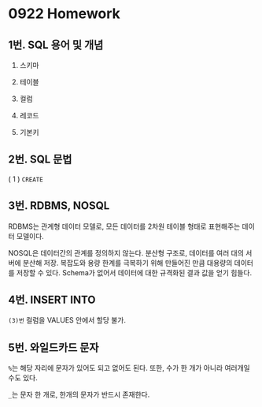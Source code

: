 # 0922 Homework

## 1번. SQL 용어 및 개념

1) 스키마

2) 테이블

3) 컬럼

4) 레코드

5) 기본키



## 2번. SQL 문법

( 1 ) `CREATE` 



## 3번. RDBMS, NOSQL

RDBMS는 관계형 데이터 모델로, 모든 데이터를 2차원 테이블 형태로 표현해주는 데이터 모델이다.

NOSQL은 데이터간의 관계를 정의하지 않는다. 분산형 구조로, 데이터를 여러 대의 서버에 분산해 저장. 복잡도와 용량 한계를 극복하기 위해 만들어진 만큼 대용량의 데이터를 저장할 수 있다. Schema가 없어서 데이터에 대한 규격화된 결과 값을 얻기 힘들다.



## 4번. INSERT INTO

`(3)번` 컬럼을 VALUES 안에서 할당 불가.



## 5번. 와일드카드 문자

`%`는 해당 자리에 문자가 있어도 되고 없어도 된다. 또한, 수가 한 개가 아니라 여러개일 수도 있다.

`_`는 문자 한 개로, 한개의 문자가 반드시 존재한다.